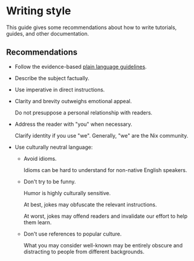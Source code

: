 # Writing style
This guide gives some recommendations about how to write tutorials, guides, and other documentation.

## Recommendations
- Follow the evidence-based [plain language guidelines].

- Describe the subject factually.

- Use imperative in direct instructions.

- Clarity and brevity outweighs emotional appeal.

  Do not presuppose a personal relationship with readers.

- Address the reader with "you" when necessary.

  Clarify identity if you use "we".
  Generally, "we" are the Nix community.

- Use culturally neutral language:

  - Avoid idioms.

	Idioms can be hard to understand for non-native English speakers.

  - Don't try to be funny.

	Humor is highly culturally sensitive.

	At best, jokes may obfuscate the relevant instructions.

	At worst, jokes may offend readers and invalidate our effort to help them learn.

  - Don't use references to popular culture.

	What you may consider well-known may be entirely obscure and distracting to people from different backgrounds.

[plain language guidelines]: https://www.plainlanguage.gov/guidelines/
